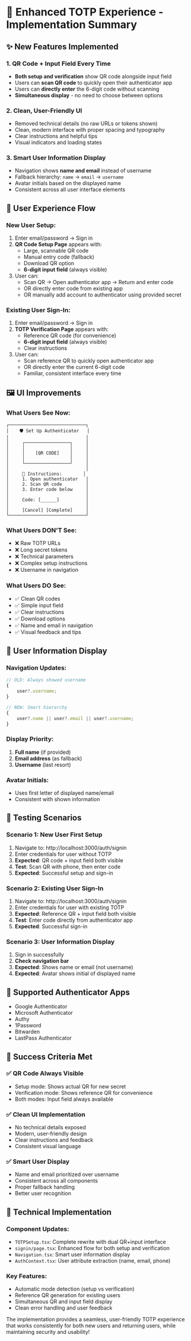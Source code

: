 # 🎯 Enhanced TOTP Experience - Implementation Summary

## ✨ **New Features Implemented**

### 1. **QR Code + Input Field Every Time**

-   **Both setup and verification** show QR code alongside input field
-   Users can **scan QR code** to quickly open their authenticator app
-   Users can **directly enter** the 6-digit code without scanning
-   **Simultaneous display** - no need to choose between options

### 2. **Clean, User-Friendly UI**

-   Removed technical details (no raw URLs or tokens shown)
-   Clean, modern interface with proper spacing and typography
-   Clear instructions and helpful tips
-   Visual indicators and loading states

### 3. **Smart User Information Display**

-   Navigation shows **name and email** instead of username
-   Fallback hierarchy: `name` → `email` → `username`
-   Avatar initials based on the displayed name
-   Consistent across all user interface elements

## 🔄 **User Experience Flow**

### **New User Setup:**

1. Enter email/password → Sign in
2. **QR Code Setup Page** appears with:
    - Large, scannable QR code
    - Manual entry code (fallback)
    - Download QR option
    - **6-digit input field** (always visible)
3. User can:
    - Scan QR → Open authenticator app → Return and enter code
    - OR directly enter code from existing app
    - OR manually add account to authenticator using provided secret

### **Existing User Sign-In:**

1. Enter email/password → Sign in
2. **TOTP Verification Page** appears with:
    - Reference QR code (for convenience)
    - **6-digit input field** (always visible)
    - Clear instructions
3. User can:
    - Scan reference QR to quickly open authenticator app
    - OR directly enter the current 6-digit code
    - Familiar, consistent interface every time

## 🖼️ **UI Improvements**

### **What Users See Now:**

```
┌─────────────────────────────┐
│    🛡️ Set Up Authenticator   │
│                             │
│     ┌─────────────────┐     │
│     │                 │     │
│     │    [QR CODE]    │     │
│     │                 │     │
│     └─────────────────┘     │
│                             │
│     📲 Instructions:        │
│     1. Open authenticator   │
│     2. Scan QR code         │
│     3. Enter code below     │
│                             │
│     Code: [______]          │
│                             │
│     [Cancel] [Complete]     │
└─────────────────────────────┘
```

### **What Users DON'T See:**

-   ❌ Raw TOTP URLs
-   ❌ Long secret tokens
-   ❌ Technical parameters
-   ❌ Complex setup instructions
-   ❌ Username in navigation

### **What Users DO See:**

-   ✅ Clean QR codes
-   ✅ Simple input field
-   ✅ Clear instructions
-   ✅ Download options
-   ✅ Name and email in navigation
-   ✅ Visual feedback and tips

## 👤 **User Information Display**

### **Navigation Updates:**

```typescript
// OLD: Always showed username
{
    user?.username;
}

// NEW: Smart hierarchy
{
    user?.name || user?.email || user?.username;
}
```

### **Display Priority:**

1. **Full name** (if provided)
2. **Email address** (as fallback)
3. **Username** (last resort)

### **Avatar Initials:**

-   Uses first letter of displayed name/email
-   Consistent with shown information

## 🧪 **Testing Scenarios**

### **Scenario 1: New User First Setup**

1. Navigate to: http://localhost:3000/auth/signin
2. Enter credentials for user without TOTP
3. **Expected**: QR code + input field both visible
4. **Test**: Scan QR with phone, then enter code
5. **Expected**: Successful setup and sign-in

### **Scenario 2: Existing User Sign-In**

1. Navigate to: http://localhost:3000/auth/signin
2. Enter credentials for user with existing TOTP
3. **Expected**: Reference QR + input field both visible
4. **Test**: Enter code directly from authenticator app
5. **Expected**: Successful sign-in

### **Scenario 3: User Information Display**

1. Sign in successfully
2. **Check navigation bar**
3. **Expected**: Shows name or email (not username)
4. **Expected**: Avatar shows initial of displayed name

## 📱 **Supported Authenticator Apps**

-   Google Authenticator
-   Microsoft Authenticator
-   Authy
-   1Password
-   Bitwarden
-   LastPass Authenticator

## 🎯 **Success Criteria Met**

### ✅ **QR Code Always Visible**

-   Setup mode: Shows actual QR for new secret
-   Verification mode: Shows reference QR for convenience
-   Both modes: Input field always available

### ✅ **Clean UI Implementation**

-   No technical details exposed
-   Modern, user-friendly design
-   Clear instructions and feedback
-   Consistent visual language

### ✅ **Smart User Display**

-   Name and email prioritized over username
-   Consistent across all components
-   Proper fallback handling
-   Better user recognition

## 🔧 **Technical Implementation**

### **Component Updates:**

-   `TOTPSetup.tsx`: Complete rewrite with dual QR+input interface
-   `signin/page.tsx`: Enhanced flow for both setup and verification
-   `Navigation.tsx`: Smart user information display
-   `AuthContext.tsx`: User attribute extraction (name, email, phone)

### **Key Features:**

-   Automatic mode detection (setup vs verification)
-   Reference QR generation for existing users
-   Simultaneous QR and input field display
-   Clean error handling and user feedback

The implementation provides a seamless, user-friendly TOTP experience that works consistently for both new users and returning users, while maintaining security and usability!
